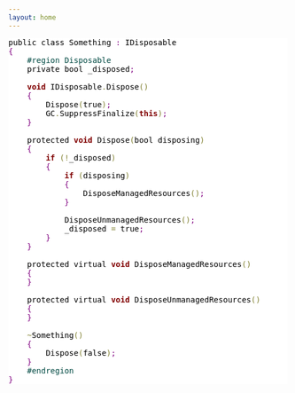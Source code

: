 ```yaml
---
layout: home
---
```


<pre style="color:#000000;background:#ffffff;">public class Something <span style="color:#800080; ">:</span> IDisposable
<span style="color:#800080; ">{</span>
<span style="color:#004a43; ">&nbsp;&nbsp;&nbsp;&nbsp;</span><span style="color:#004a43; ">#</span><span style="color:#004a43; ">region Disposable</span>
    private bool _disposed<span style="color:#800080; ">;</span>
    
    <span style="color:#800000; font-weight:bold; ">void</span> IDisposable<span style="color:#808030; ">.</span>Dispose<span style="color:#808030; ">(</span><span style="color:#808030; ">)</span>
    <span style="color:#800080; ">{</span>
    	Dispose<span style="color:#808030; ">(</span>true<span style="color:#808030; ">)</span><span style="color:#800080; ">;</span>
    	GC<span style="color:#808030; ">.</span>SuppressFinalize<span style="color:#808030; ">(</span><span style="color:#800000; font-weight:bold; ">this</span><span style="color:#808030; ">)</span><span style="color:#800080; ">;</span>
    <span style="color:#800080; ">}</span>
    
    protected <span style="color:#800000; font-weight:bold; ">void</span> Dispose<span style="color:#808030; ">(</span>bool disposing<span style="color:#808030; ">)</span>
    <span style="color:#800080; ">{</span>
    	<span style="color:#800000; font-weight:bold; ">if</span> <span style="color:#808030; ">(</span><span style="color:#808030; ">!</span>_disposed<span style="color:#808030; ">)</span>
    	<span style="color:#800080; ">{</span>
    		<span style="color:#800000; font-weight:bold; ">if</span> <span style="color:#808030; ">(</span>disposing<span style="color:#808030; ">)</span>
    		<span style="color:#800080; ">{</span>
    			DisposeManagedResources<span style="color:#808030; ">(</span><span style="color:#808030; ">)</span><span style="color:#800080; ">;</span>
    		<span style="color:#800080; ">}</span>
    
    		DisposeUnmanagedResources<span style="color:#808030; ">(</span><span style="color:#808030; ">)</span><span style="color:#800080; ">;</span>
    		_disposed <span style="color:#808030; ">=</span> true<span style="color:#800080; ">;</span>
    	<span style="color:#800080; ">}</span>
    <span style="color:#800080; ">}</span>
    
    protected virtual <span style="color:#800000; font-weight:bold; ">void</span> DisposeManagedResources<span style="color:#808030; ">(</span><span style="color:#808030; ">)</span>
    <span style="color:#800080; ">{</span>
    <span style="color:#800080; ">}</span>
    
    protected virtual <span style="color:#800000; font-weight:bold; ">void</span> DisposeUnmanagedResources<span style="color:#808030; ">(</span><span style="color:#808030; ">)</span>
    <span style="color:#800080; ">{</span>
    <span style="color:#800080; ">}</span>
    
    <span style="color:#808030; ">~</span>Something<span style="color:#808030; ">(</span><span style="color:#808030; ">)</span>
    <span style="color:#800080; ">{</span>
    	Dispose<span style="color:#808030; ">(</span>false<span style="color:#808030; ">)</span><span style="color:#800080; ">;</span>
    <span style="color:#800080; ">}</span>
<span style="color:#004a43; ">&nbsp;&nbsp;&nbsp;&nbsp;</span><span style="color:#004a43; ">#</span><span style="color:#004a43; ">endregion</span>
<span style="color:#800080; ">}</span>
</pre>
